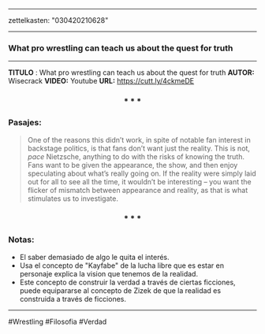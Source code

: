 ___
zettelkasten: "030420210628"

---

### What pro wrestling can teach us about the quest for truth
---

**TITULO** : What pro wrestling can teach us about the quest for truth
**AUTOR:** Wisecrack
**VIDEO:** Youtube
**URL:** https://cutt.ly/4ckmeDE

<div align='center'>
   <h3> * * * </h3>
</div>

### Pasajes: 
> One of the reasons this didn’t work, in spite of notable fan interest in backstage politics, is that fans don’t want just the reality. This is not, _pace_ Nietzsche, anything to do with the risks of knowing the truth. Fans want to be given the appearance, the show, and then enjoy speculating about what’s really going on. If the reality were simply laid out for all to see all the time, it wouldn’t be interesting – you want the flicker of mismatch between appearance and reality, as that is what stimulates us to investigate.

<div align='center'>
   <h3> * * * </h3>
</div>

### Notas:
+ El saber demasiado de algo le quita el interés.
+ Usa el concepto de "Kayfabe" de la lucha libre  que es estar en personaje explica la vision que tenemos de la realidad.
+ Este concepto de construir la verdad a través de ciertas ficciones, puede equipararse al concepto de Zizek de que la realidad es construida a través de ficciones.

---

#Wrestling #Filosofia #Verdad